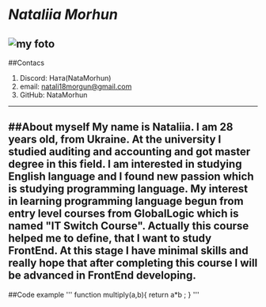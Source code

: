 # ___Nataliia Morhun___
![my foto](/rsschool-cv\IMG_9814.JPG)
---
##Contacs
1. Discord: Ната(NataMorhun)
2. email: natali18morgun@gmail.com
3. GitHub: NataMorhun
---
##About myself
My name is Nataliia. I am 28 years old, from Ukraine. At the university I studied auditing and accounting and got master degree in this field. I am interested in studying English language and I found new passion which is studying programming language. My interest in learning programming language begun from entry level courses from GlobalLogic which is named "IT Switch Course". Actually this course helped me to define, that I want to study FrontEnd. At this stage I have minimal skills and really hope that after completing this course I will be advanced in FrontEnd developing.
---
##Code example
'''
function multiply(a,b){
    return a*b ;
}
'''